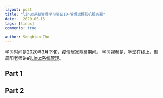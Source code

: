 ```yaml
---
layout: post
title: "linux系统管理学习笔记10-管理远程联机服务器"
date:   2020-05-15
tags: [linux]
comments: true
 
author: Songbiao Zhu
---
```


学习时间是2020年3月下旬，疫情居家隔离期间。
学习视频是，学堂在线上，颜晨阳老师讲的[Linux系统管理](https://www.icourse163.org/course/NBCC-437004)。

<!-- more -->

## Part 1





## Part 2



